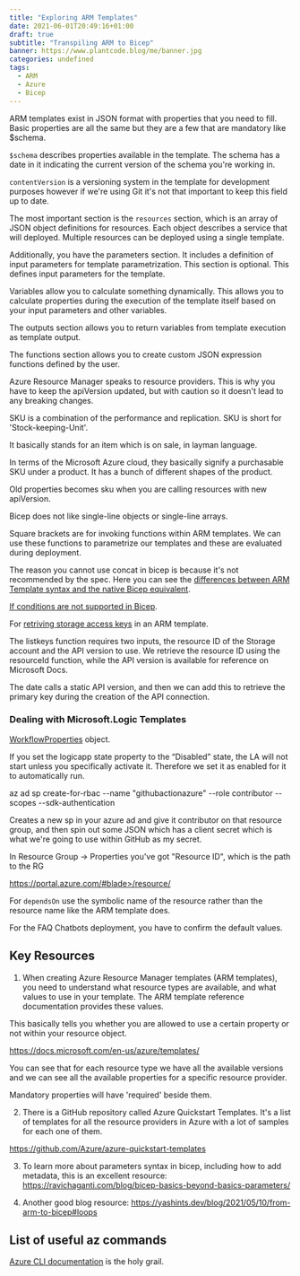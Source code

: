 ```yaml
---
title: "Exploring ARM Templates"
date: 2021-06-01T20:49:16+01:00
draft: true
subtitle: "Transpiling ARM to Bicep"
banner: https://www.plantcode.blog/me/banner.jpg
categories: undefined
tags:
  - ARM
  - Azure
  - Bicep
---
```


ARM templates exist in JSON format with properties that you need to fill. Basic properties are all the same but they are a few that are mandatory like $schema.

`$schema` describes properties available in the template. The schema has a date in it indicating the current version of the schema you're working in.

`contentVersion` is a versioning system in the template for development purposes however if we're using Git it's not that important to keep this field up to date.

The most important section is the `resources` section, which is an array of JSON object definitions for resources. Each object describes a service that will deployed. Multiple resources can be deployed using a single template.

Additionally, you have the parameters section. It includes a definition of input parameters for template parametrization. This section is optional. This defines input parameters for the template.

Variables allow you to calculate something dynamically. This allows you to calculate properties during the execution of the template itself based on your input parameters and other variables.

The outputs section allows you to return variables from template execution as template output.

The functions section allows you to create custom JSON expression functions defined by the user.

Azure Resource Manager speaks to resource providers. This is why you have to keep the apiVersion updated, but with caution so it doesn't lead to any breaking changes.

SKU is a combination of the performance and replication. SKU is short for 'Stock-keeping-Unit'.

It basically stands for an item which is on sale, in layman language.

In terms of the Microsoft Azure cloud, they basically signify a purchasable SKU under a product. It has a bunch of different shapes of the product.

Old properties becomes sku when you are calling resources with new apiVersion.

Bicep does not like single-line objects or single-line arrays.

Square brackets are for invoking functions within ARM templates. We can use these functions to parametrize our templates and these are evaluated during deployment.

The reason you cannot use concat in bicep is because it's not recommended by the spec. Here you can see the [differences between ARM Template syntax and the native Bicep equivalent](https://github.com/Azure/bicep/blob/main/docs/arm2bicep.md).

[If conditions are not supported in Bicep](https://docs.microsoft.com/en-us/azure/azure-resource-manager/templates/template-functions-logical#if).

For [retriving storage access keys](https://blog.eldert.net/retrieve-azure-storage-access-keys-in-arm-template/) in an ARM template.

The listkeys function requires two inputs, the resource ID of the Storage account and the API version to use. We retrieve the resource ID using the resourceId function, while the API version is available for reference on Microsoft Docs.

The date calls a static API version, and then we can add this to retrieve the primary key during the creation of the API connection.

### Dealing with Microsoft.Logic Templates

[WorkflowProperties](https://docs.microsoft.com/en-us/azure/templates/microsoft.logic/2019-05-01/workflows?tabs=json#workflowproperties-object) object.

If you set the logicapp state property to the “Disabled” state, the LA will not start unless you specifically activate it. Therefore we set it as enabled for it to automatically run.

az ad sp create-for-rbac --name "githubactionazure" --role contributor --scopes <Resource ID>
--sdk-authentication

Creates a new sp in your azure ad and give it contributor on that resource group, and then spin out some JSON which has a client secret which is what we're going to use within GitHub as my secret.

In Resource Group -> Properties you've got "Resource ID", which is the path to the RG

https://portal.azure.com/#blade>/resource/<Resource ID>

For `dependsOn` use the symbolic name of the resource rather than the resource name like the ARM template does.

For the FAQ Chatbots deployment, you have to confirm the default values.

## Key Resources

1. When creating Azure Resource Manager templates (ARM templates), you need to understand what resource types are available, and what values to use in your template. The ARM template reference documentation provides these values.

This basically tells you whether you are allowed to use a certain property or not within your resource object.

https://docs.microsoft.com/en-us/azure/templates/

You can see that for each resource type we have all the available versions and we can see all the available properties for a specific resource provider.

Mandatory properties will have 'required' beside them.

2. There is a GitHub repository called Azure Quickstart Templates. It's a list of templates for all the resource providers in Azure with a lot of samples for each one of them.

https://github.com/Azure/azure-quickstart-templates

3. To learn more about parameters syntax in bicep, including how to add metadata, this is an excellent resource: https://ravichaganti.com/blog/bicep-basics-beyond-basics-parameters/

4. Another good blog resource: https://yashints.dev/blog/2021/05/10/from-arm-to-bicep#loops

## List of useful az commands

[Azure CLI documentation](https://docs.microsoft.com/en-us/cli/azure/) is the holy grail.
